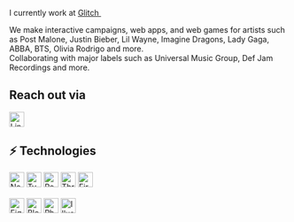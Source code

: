 I currently work at <a href="https://studio.glitch.ge/" target="_blank">Glitch </a><img src="https://github.com/SP-XD/SP-XD/blob/main/images/lightning.gif?raw=true" width="10" />&nbsp;&nbsp;<br>

<span>We make interactive campaigns, web apps, and web games for artists such as Post Malone, Justin Bieber, Lil Wayne, Imagine Dragons, Lady Gaga, ABBA, BTS, Olivia Rodrigo and more.
</span>
<br/>
<span>Collaborating with major labels such as Universal Music Group, Def Jam Recordings and more.</span>


<h2 align="">Reach out via</h2>

<div align="">
  <a href="https://www.linkedin.com/in/demetre-turabelidze/" target="_blank">
    <img src="https://img.shields.io/badge/LinkedIn-0077B5?style=for-the-badge&logo=linkedin&logoColor=white" alt="LinkedIn" height="27" />
  </a>
</div>

<div align="">
  <h2>⚡ Technologies</h2>
</div>


<div align="">
    <img src="https://img.shields.io/badge/Next.js-000?logo=nextdotjs&logoColor=fff&style=for-the-badge" alt="Nextjs" height="27" />
    <img src="https://img.shields.io/badge/TypeScript-007ACC?style=for-the-badge&logo=typescript&logoColor=white" alt="TypeScript" height="27" />
    <img src="https://img.shields.io/badge/React-20232A?style=for-the-badge&logo=react&logoColor=61DAFB" alt="React" height="27" />
    <img src="https://img.shields.io/badge/Three.js-black?style=for-the-badge&logo=three.js&logoColor=white" alt="Threejs" height="27" />
  <img src="https://img.shields.io/badge/Firebase-black?style=for-the-badge&logo=Firebase&logoColor=F5820D" alt="Firebase" height="27" />
</div>

<br />

<div align="">
    <img src="https://img.shields.io/badge/Figma-F24E1E?style=for-the-badge&logo=figma&logoColor=white" alt="Figma" height="27" />
    <img src="https://img.shields.io/badge/blender-%23F5792A.svg?style=for-the-badge&logo=blender&logoColor=white" alt="Blender" height="27" />
    <img src="https://img.shields.io/badge/Photoshop-31A8FF?style=for-the-badge&logo=Adobe%20Photoshop&logoColor=black" alt="Photoshop" height="27" />
    <img src="https://img.shields.io/badge/Illustrator-FF9A00?style=for-the-badge&logo=adobe%20illustrator&logoColor=white" alt="Illustrator" height="27" />
</div>
